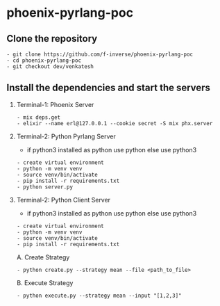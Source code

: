 # phoenix-pyrlang-poc

## Clone the repository

```
- git clone https://github.com/f-inverse/phoenix-pyrlang-poc
- cd phoenix-pyrlang-poc
- git checkout dev/venkatesh
```

## Install the dependencies and start the servers

1. Terminal-1: Phoenix Server

   ```
   - mix deps.get
   - elixir --name erl@127.0.0.1 --cookie secret -S mix phx.server
   ```

2. Terminal-2: Python Pyrlang Server

   - if python3 installed as python use python else use python3

   ```
   - create virtual environment
   - python -m venv venv
   - source venv/bin/activate
   - pip install -r requirements.txt
   - python server.py
   ```

3. Terminal-2: Python Client Server

   - if python3 installed as python use python else use python3

   ```
   - create virtual environment
   - python -m venv venv
   - source venv/bin/activate
   - pip install -r requirements.txt
   ```

   A. Create Strategy

   ```
   - python create.py --strategy mean --file <path_to_file>
   ```

   B. Execute Strategy

   ```
   - python execute.py --strategy mean --input "[1,2,3]"
   ```
